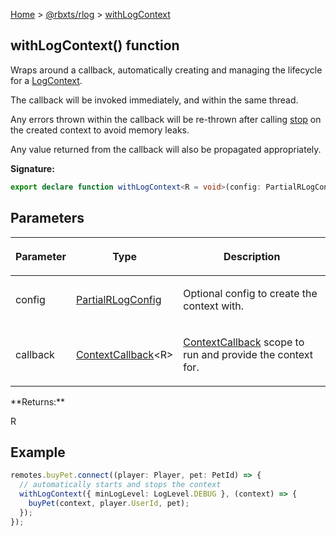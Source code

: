 [Home](./index.md) &gt; [@rbxts/rlog](./rlog.md) &gt; [withLogContext](./rlog.withlogcontext.md)

## withLogContext() function

Wraps around a callback, automatically creating and managing the lifecycle for a
[LogContext](./rlog.logcontext.md)<!-- -->.

The callback will be invoked immediately, and within the same thread.

Any errors thrown within the callback will be re-thrown after calling [stop](./rlog.logcontext.stop.md) on the created
context to avoid memory leaks.

Any value returned from the callback will also be propagated appropriately.

**Signature:**

```typescript
export declare function withLogContext<R = void>(config: PartialRLogConfig, callback: ContextCallback<R>): R;
```

## Parameters

<table><thead><tr><th>

Parameter

</th><th>

Type

</th><th>

Description

</th></tr></thead>
<tbody><tr><td>

config

</td><td>

[PartialRLogConfig](./rlog.partialrlogconfig.md)

</td><td>

Optional config to create the context with.

</td></tr>
<tr><td>

callback

</td><td>

[ContextCallback](./rlog.contextcallback.md)<!-- -->&lt;R&gt;

</td><td>

[ContextCallback](./rlog.contextcallback.md) scope to run and provide the context for.

</td></tr>
</tbody></table>
**Returns:**

R

## Example

```ts
remotes.buyPet.connect((player: Player, pet: PetId) => {
  // automatically starts and stops the context
  withLogContext({ minLogLevel: LogLevel.DEBUG }, (context) => {
    buyPet(context, player.UserId, pet);
  });
});
```
